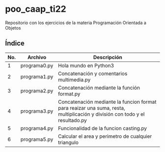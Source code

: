 # poo_caap_ti22
Repositorio con los ejercicios de la materia Programación Orientada a Objetos

## Índice

|  No.  |  Archivo|  Descripción|
|--|--|--|
| 1| programa0.py| Hola mundo en Python3|
| 2| programa1.py| Concatenación y comentarios multimedia.py|
| 3| programa2.py| Concatenación mediante la función format.py|
| 4| programa3.py| Concatenación mediante la funcion format para reaizar una suma, resta, multiplicación y división con todo y el resultado.py|
| 5| programa4.py| Funcionalidad de la funcion casting.py|
| 6| programa5.py| Calcular el area y perimetro de cualquier triangulo|